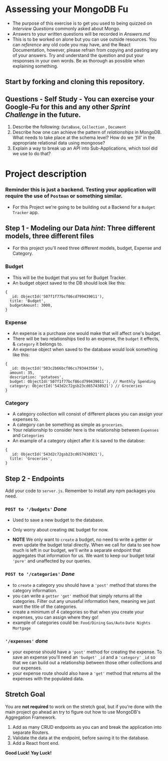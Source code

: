 # Assessing your MongoDB Fu

- The purpose of this exercise is to get you used to being quizzed on _Interview
  Questions_ commonly asked about Mongo.
- Answers to your written questions will be recorded in _Answers.md_
- This is to be worked on alone but you can use outside resources. You can
  _reference_ any old code you may have, and the React Documentation, however,
  please refrain from copying and pasting any of your answers. Try and
  understand the question and put your responses in your own words. Be as
  thorough as possible when explaining something.

## Start by forking and cloning this repository.

## Questions - Self Study - You can exercise your Google-Fu for this and any other _Sprint Challenge_ in the future.

1.  Describe the following: `DataBase`, `Collection` , `Document`
1.  Describe how one can achieve the pattern of _relationships_ in MongoDB. What
    needs to take place at the schema level? How do we _'fill'_ in the
    appropriate relational data using mongoose?
1.  Explain a way to break up an API into Sub-Applications, which tool did we use to do that?

# Project description

### Reminder this is just a backend. Testing your application will require the use of `Postman` or something similar.

- For this Project we're going to be building out a Backend for a `Budget Tracker` app.

## Step 1 - Modeling our Data _hint_: **Three different models, three different files**

- For this project you'll need three different models, budget, Expense and
  Category.

### **Budget**

- This will be the budget that you set for Budget Tracker.
- An budget object saved to the DB should look like this:

```
{
  _id: ObjectId('507f1f77bcf86cd799439011'),
  title: 'Budget',
  budgetAmount: 3000,
}
```

### **Expense**

- An expense is a purchase one would make that will affect one's budget.
- There will be two relationships tied to an expense, the `budget` it effects, &
  `category` it belongs to.
- An expense object when saved to the database would look something like this:

```
{
  _id: ObjectId('503c2b66bcf86cs793443564'),
  amount: 35,
  description: 'potatoes',
  budget: ObjectId('507f1f77bcf86cd799439011'), // Monthly Spending
  category: ObjectId('543d2c72gsb23cd657438921') // Groceries
}
```

### **Category**

- A category collection will consist of different places you can assign your
  expenses to.
- A category can be something as simple as `groceries`.
- Your relationship to consider here is the relationship between `Expenses` and
  `Categories`
- An example of a category object after it is saved to the databse:

```
{
  _id: ObjectId('543d2c72gsb23cd657438921'),
  title: 'Groceries',
}
```

## Step 2 - Endpoints

Add your code to `server.js`. Remember to install any npm packages you need.

### `POST to '/budgets'` *Done*

- Used to save a new budget to the database.
- Only worry about creating `ONE` budget for now.

- **NOTE** We only want to `create` a budget, no need to write a getter or even
  update the budget total directly. When we call for data to see how much is
  left in our budget, we'll write a separate endpoint that aggregates that
  information for us. We want to keep our budget total `'pure'` and unaffected
  by our queries.

### `POST to '/categories'` *Done*

- to `create` a category you should have a `'post'` method that stores the
  category information.
- you can write a `getter` `'get'` method that simply returns all the
  categories. Filter out any unuseful information here, meaning we just want
  the title of the categories.
- create a minimum of 4 categories so that when you create your expenses, you
  can assign where they go!
- example of categories could be: `Food/Dining` `Gas/Auto` `Date Nights`
  `Mortgage`

### `'/expenses'` *done*

- your expense should have a `'post'` method for creating the expense. To save
  an expense you'll need an `'budget'` `_id` and a `'category'` `_id` so that we
  can build out a relationship between those other collections and our expenses.
- your expense route should also have a `'get'` method that returns all the
  expenses with the populated data.

## Stretch Goal

You are **not required** to work on the stretch goal, but if you're done with the main project go ahead an try to figure out how to use MongoDB's Aggregation Framework.

1.  Add as many CRUD endpoints as you can and break the application into separate Routers.
1.  Validate the data at the endpoint, before saving it to the database.
1.  Add a React front end.

**Good Luck!** **Yay Luck!**